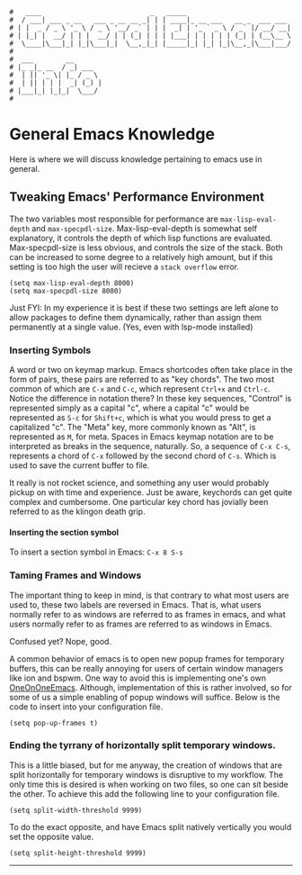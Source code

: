 ```text
#   ____                           _   _____
#  / ___| ___ _ __   ___ _ __ __ _| | | ____|_ __ ___   __ _  ___ ___
# | |  _ / _ \ '_ \ / _ \ '__/ _` | | |  _| | '_ ` _ \ / _` |/ __/ __|
# | |_| |  __/ | | |  __/ | | (_| | | | |___| | | | | | (_| | (__\__ \
#  \____|\___|_| |_|\___|_|  \__,_|_| |_____|_| |_| |_|\__,_|\___|___/
#
#  ___        __
# |_ _|_ __  / _| ___
#  | || '_ \| |_ / _ \
#  | || | | |  _| (_) |
# |___|_| |_|_|  \___/
#
```

# General Emacs Knowledge

Here is where we will discuss knowledge pertaining to emacs use in general.

## Tweaking Emacs' Performance Environment

The two variables most responsible for performance are `max-lisp-eval-depth` and `max-specpdl-size`.
Max-lisp-eval-depth is somewhat self explanatory, it controls the depth of which lisp functions are evaluated.
Max-specpdl-size is less obvious, and controls the size of the stack. Both can be increased to some degree to
a relatively high amount, but if this setting is too high the user will recieve a `stack overflow` error.

```elisp
(setq max-lisp-eval-depth 8000)
(setq max-specpdl-size 8000)

```

Just FYI: In my experience it is best if these two settings are left alone to allow packages to define them
dynamically, rather than assign them permanently at a single value. (Yes, even with lsp-mode installed)

### Inserting Symbols

A word or two on keymap markup. Emacs shortcodes often take place in the form of pairs, these pairs are
referred to as "key chords". The two most common of which are `C-x` and `C-c`, which represent `Ctrl+x` and
`Ctrl-c`. Notice the difference in notation there? In these key sequences, "Control" is represented simply as
a capital "c", where a capital "c" would be represented as `S-c` for `Shift+c`, which is what you would press
to get a capitalized "c". The "Meta" key, more commonly known as "Alt", is represented as `M`, for meta.
Spaces in Emacs keymap notation are to be interpreted as breaks in the sequence, naturally. So, a
sequence of `C-x C-s`, represents a chord of `C-x` followed by the second chord of `C-s`. Which is used to
save the current buffer to file.

It really is not rocket science, and something any user would probably pickup on with time and experience.
Just be aware, keychords can get quite complex and cumbersome. One particular key chord has jovially been
referred to as the klingon death grip.

#### Inserting the section symbol

To insert a section symbol in Emacs: `C-x 8 S-s`

### Taming Frames and Windows

The important thing to keep in mind, is that contrary to what most users are used to, these two labels are
reversed in Emacs. That is, what users normally refer to as windows are referred to as frames in emacs, and
what users normally refer to as frames are referred to as windows in Emacs.

Confused yet? Nope, good.

A common behavior of emacs is to open new popup frames for temporary buffers, this can be really annoying for
users of certain window managers like ion and bspwm.  One way to avoid this is implementing one's own
[OneOnOneEmacs](https://www.emacswiki.org/emacs/OneOnOneEmacs). Although, implementation of this is rather
involved, so for some of us a simple enabling of popup windows will suffice. Below is the code to insert into
your configuration file.

```elisp
(setq pop-up-frames t)
```

### Ending the tyrrany of horizontally split temporary windows.

This is a little biased, but for me anyway, the creation of windows that are split horizontally for temporary
windows is disruptive to my workflow. The only time this is desired is when working on two files, so one can
sit beside the other. To achieve this add the following line to your configuration file.

```elisp
(setq split-width-threshold 9999)
```

To do the exact opposite, and have Emacs split natively vertically you would set the opposite value.

```elisp
(setq split-height-threshold 9999)
```

-----
